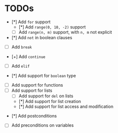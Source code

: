 # TODOs

+ [*] Add `for` support
  + [*] Add `range(0, 10, -2)` support
  + [ ] Add `range(n, m)` support, with `n, m` not explicit
+ [*] Add `not` in boolean clauses
+ [ ] Add `break`
+ [+] Add `continue`
+ [ ] Add `elif`
+ [*] Add support for `boolean` type
+ [ ] Add support for functions
+ [ ] Add support for lists
  + [ ] Add support for `del` on lists
  + [*] Add support for list creation
  + [*] Add support for list access and modification
+ [*] Add postconditions 
+ [ ] Add preconditions on variables		
